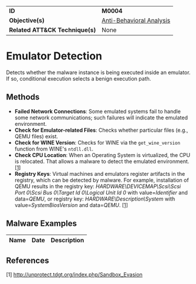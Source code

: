 |||
|---------|------------------------|
|**ID**|**M0004**|
|**Objective(s)**|[Anti-Behavioral Analysis](https://github.com/MAECProject/malware-behaviors/tree/master/anti-behavioral-analysis)|
|**Related ATT&CK Technique(s)**|None|


Emulator Detection
==================
Detects whether the malware instance is being executed inside an emulator. If so, conditional execution selects a benign execution path.

Methods
-------
* **Failed Network Connections**: Some emulated systems fail to handle some network communications; such failures will indicate the emulated environment.
* **Check for Emulator-related Files**: Checks whether particular files (e.g., QEMU files) exist.
* **Check for WINE Version**: Checks for WINE via the `get_wine_version` function from WINE's `ntdll.dll`.
* **Check CPU Location**: When an Operating System is virtualized, the CPU is relocated. That allows a malware to detect the emulated environment. [[1]](#1)
* **Registry Keys**: Virtual machines and emulators register artifacts in the registry, which can be detected by malware. For example, installation of QEMU results in the registry key: *HARDWARE\DEVICEMAP\Scsi\Scsi Port 0\Scsi Bus 0\Target Id 0\Logical Unit Id 0* with value=*Identifier* and data=*QEMU*, or registry key: *HARDWARE\Description\System* with value=*SystemBiosVersion* and data=*QEMU*. [[1]](#1)

Malware Examples
----------------
|Name|Date|Description|
|-----------------------------|--------|-----------------------------|


References
----------
<a name="1">[1]</a> http://unprotect.tdgt.org/index.php/Sandbox_Evasion
 
 

